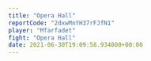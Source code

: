 ```yaml
---
title: "Opera Hall"
reportCode: "2dxwMnYH37rFJfN1"
player: "Mfarfadet"
fight: "Opera Hall"
date: 2021-06-30T19:09:58.934000+00:00
---
```

